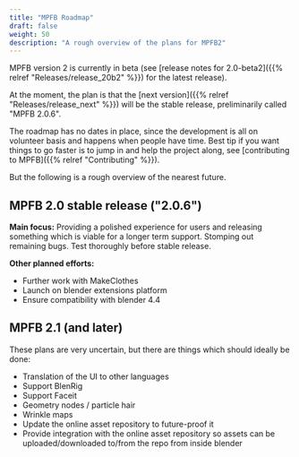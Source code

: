 ```yaml
---
title: "MPFB Roadmap"
draft: false
weight: 50
description: "A rough overview of the plans for MPFB2"
---
```


MPFB version 2 is currently in beta (see [release notes for 2.0-beta2]({{% relref "Releases/release_20b2" %}}) for the latest release).

At the moment, the plan is that the [next version]({{% relref "Releases/release_next" %}}) will be the stable release, preliminarily called 
"MPFB 2.0.6".

The roadmap has no dates in place, since the development is all on volunteer basis and happens when people have time. Best tip if you
want things to go faster is to jump in and help the project along, see [contributing to MPFB]({{% relref "Contributing" %}}).

But the following is a rough overview of the nearest future.

## MPFB 2.0 stable release ("2.0.6")

**Main focus:** Providing a polished experience for users and releasing something which is viable for a longer term support. Stomping out remaining bugs. Test thoroughly before stable release.

**Other planned efforts:**

- Further work with MakeClothes
- Launch on blender extensions platform
- Ensure compatibility with blender 4.4

## MPFB 2.1 (and later)

These plans are very uncertain, but there are things which should ideally be done:

- Translation of the UI to other languages
- Support BlenRig
- Support Faceit
- Geometry nodes / particle hair
- Wrinkle maps
- Update the online asset repository to future-proof it
- Provide integration with the online asset repository so assets can be uploaded/downloaded to/from the repo from inside blender


